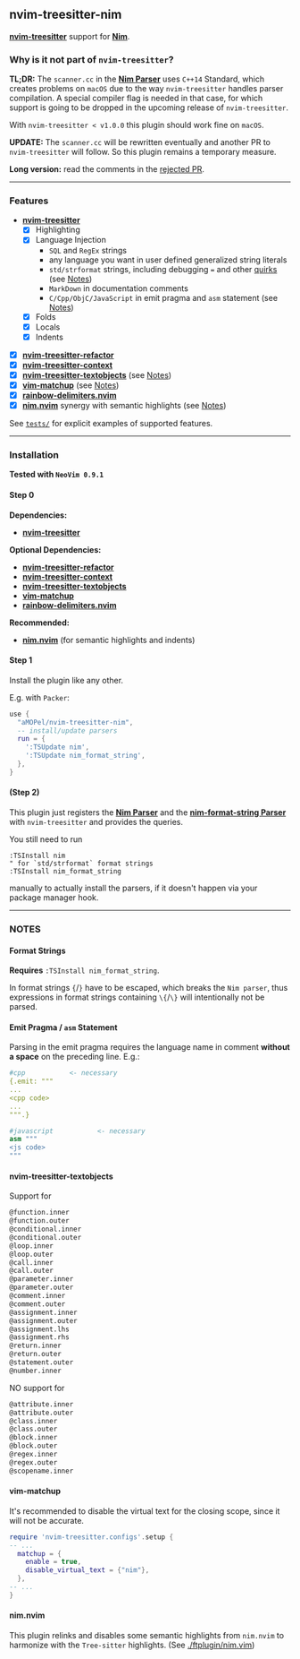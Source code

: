 ## nvim-treesitter-nim

[**nvim-treesitter**](https://github.com/nvim-treesitter/nvim-treesitter) support for [**Nim**](https://nim-lang.org).

### Why is it not part of `nvim-treesitter`?

**TL;DR:** The `scanner.cc` in the [**Nim Parser**](https://github.com/alaviss/tree-sitter-nim)
uses `C++14` Standard,
which creates problems on `macOS` due to the way `nvim-treesitter` handles
parser compilation. A special compiler flag is needed in that case,
for which support is going to be dropped in the upcoming release of `nvim-treesitter`.

With `nvim-treesitter < v1.0.0` this plugin should work fine on `macOS`.

**UPDATE:** The `scanner.cc` will be rewritten eventually and another PR
to `nvim-treesitter` will follow. So this plugin remains a temporary measure.

**Long version:** read the comments in the [rejected PR](https://github.com/nvim-treesitter/nvim-treesitter/pull/5437).

---

### Features

- [**nvim-treesitter**](https://github.com/nvim-treesitter/nvim-treesitter)
  - [x] Highlighting
  - [x] Language Injection
    - `SQL` and `RegEx` strings
    - any language you want in user defined generalized string literals
    - `std/strformat` strings, including debugging `=` and other
      [quirks](https://nim-lang.org/docs/strformat.html#standard-format-specifiers-for-strings-integers-and-floats) (see [Notes](#format-strings))
    - `MarkDown` in documentation comments
    - `C/Cpp/ObjC/JavaScript` in emit pragma and `asm` statement (see [Notes](#emit-pragma--asm-statement))
  - [x] Folds
  - [x] Locals
  - [x] Indents
- [x] [**nvim-treesitter-refactor**](https://github.com/nvim-treesitter/nvim-treesitter-refactor)
- [x] [**nvim-treesitter-context**](https://github.com/nvim-treesitter/nvim-treesitter-context)
- [x] [**nvim-treesitter-textobjects**](https://github.com/nvim-treesitter/nvim-treesitter-textobjects) (see [Notes](#nvim-treesitter-textobjects))
- [x] [**vim-matchup**](https://github.com/andymass/vim-matchup) (see [Notes](#vim-matchup))
- [x] [**rainbow-delimiters.nvim**](https://github.com/HiPhish/rainbow-delimiters.nvim)
- [x] [**nim.nvim**](https://github.com/alaviss/nim.nvim) synergy with semantic highlights (see [Notes](#nimnvim))

See [`tests/`](./tests/) for explicit examples of supported features.

---

### Installation

**Tested with `NeoVim 0.9.1`**

#### Step 0

**Dependencies:**

- [**nvim-treesitter**](https://github.com/nvim-treesitter/nvim-treesitter)

**Optional Dependencies:**

- [**nvim-treesitter-refactor**](https://github.com/nvim-treesitter/nvim-treesitter-refactor)
- [**nvim-treesitter-context**](https://github.com/nvim-treesitter/nvim-treesitter-context)
- [**nvim-treesitter-textobjects**](https://github.com/nvim-treesitter/nvim-treesitter-textobjects)
- [**vim-matchup**](https://github.com/andymass/vim-matchup)
- [**rainbow-delimiters.nvim**](https://github.com/HiPhish/rainbow-delimiters.nvim)

**Recommended:**

- [**nim.nvim**](https://github.com/alaviss/nim.nvim)
  (for semantic highlights and indents)

#### Step 1

Install the plugin like any other.

E.g. with `Packer`:

```lua
use {
  "aMOPel/nvim-treesitter-nim",
  -- install/update parsers
  run = {
    ':TSUpdate nim',
    ':TSUpdate nim_format_string',
  },
}
```

#### (Step 2)

This plugin just registers the
[**Nim Parser**](https://github.com/alaviss/tree-sitter-nim)
and the
[**nim-format-string Parser**](https://github.com/aMOPel/tree-sitter-nim-format-string)
with `nvim-treesitter` and provides the queries.

You still need to run

```vim
:TSInstall nim
" for `std/strformat` format strings
:TSInstall nim_format_string
```

manually to actually install the parsers,
if it doesn't happen via your package manager hook.

---

### NOTES

#### Format Strings

**Requires** `:TSInstall nim_format_string`.

In format strings `{`/`}` have to be escaped, which breaks the `Nim parser`,
thus expressions in format strings containing `\{`/`\}` will intentionally not be parsed.

#### Emit Pragma / `asm` Statement

Parsing in the emit pragma requires the language name in comment **without a space** on the preceding line.
E.g.:

```nim
#cpp           <- necessary
{.emit: """
...
<cpp code>
...
""".}

#javascript           <- necessary
asm """
<js code>
"""
```

#### nvim-treesitter-textobjects

Support for

```scheme
@function.inner
@function.outer
@conditional.inner
@conditional.outer
@loop.inner
@loop.outer
@call.inner
@call.outer
@parameter.inner
@parameter.outer
@comment.inner
@comment.outer
@assignment.inner
@assignment.outer
@assignment.lhs
@assignment.rhs
@return.inner
@return.outer
@statement.outer
@number.inner
```

NO support for

```scheme
@attribute.inner
@attribute.outer
@class.inner
@class.outer
@block.inner
@block.outer
@regex.inner
@regex.outer
@scopename.inner
```

#### vim-matchup

It's recommended to disable the virtual text for the closing scope, since it
will not be accurate.

```lua
require 'nvim-treesitter.configs'.setup {
-- ...
  matchup = {
    enable = true,
    disable_virtual_text = {"nim"},
  },
-- ...
}
```

#### nim.nvim

This plugin relinks and disables some semantic highlights from `nim.nvim`
to harmonize with the `Tree-sitter` highlights. (See [./ftplugin/nim.vim](./ftplugin/nim.vim))
